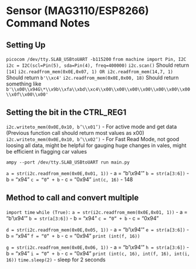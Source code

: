 # Sensor (MAG3110/ESP8266) Command Notes

## Setting Up

`picocom /dev/tty.SLAB_USBtoUART -b115200`
`from machine import Pin, I2C`
`i2c = I2C(scl=Pin(5), sda=Pin(4), freq=400000)`
`i2c.scan()`
Should return `[14]`
`i2c.readfrom_mem(0x0E,0x07, 1) OR i2c.readfrom_mem(14,7, 1)`
Should return `b'\\xc4'`
`i2c.readfrom_mem(0x0E,0x00, 18)`
Should return something like `b'\\x00\\x94G\*\\x9b\\xfa\\xbd\\xc4\\x00\\x00\\x00\\x00\\x00\\x00\\x00\\x0f\\x00\\x00'`

## Setting the bit in the CTRL_REG1

`i2c.writeto_mem(0x0E,0x10, b’\\x01’)` - For active mode and get data (Previous function call should return most values as x00)
`i2c.writeto_mem(0x0E,0x10, b’\\x02’)` - For Fast Read Mode, not good loosing all data, might be helpful for gauging huge changes in vales, might be efficient in flagging car values

`ampy --port /dev/tty.SLAB_USBtoUART run main.py`

`a = str(i2c.readfrom_mem(0x0E,0x01, 1))` - a = “b’\\x94’”
`b = str(a[3:6])` - b = “x94”
`c = “0” + b` - c = “0x94”
`int(c, 16)` - 148

## Method to call and convert multiple

`import time`
`while (True):`
  `a = str(i2c.readfrom_mem(0x0E,0x01, 1))` - a = “b’\\x94’”
  `b = str(a[3:6])` - b = “x94”
  `c = “0” + b` - c = “0x94”
  
  `d = str(i2c.readfrom_mem(0x0E,0x05, 1))` - a = “b’\x94’”
  `e = str(a[3:6])` - b = “x94”
  `f = “0” + b` - c = “0x94”
  `print (int(f, 16))`
  
  `g = str(i2c.readfrom_mem(0x0E,0x06, 1))` - a = “b’\x94’”
  `h = str(a[3:6])` - b = “x94”
  `i = “0” + b` - c = “0x94”
  `print (int(c, 16), int(f, 16), int(i, 16))`
  `time.sleep(2)` - sleep for 2 seconds
